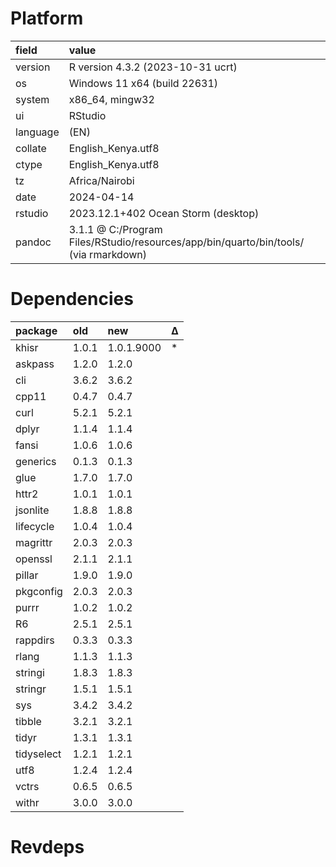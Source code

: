 # Platform

|field    |value                                                                                |
|:--------|:------------------------------------------------------------------------------------|
|version  |R version 4.3.2 (2023-10-31 ucrt)                                                    |
|os       |Windows 11 x64 (build 22631)                                                         |
|system   |x86_64, mingw32                                                                      |
|ui       |RStudio                                                                              |
|language |(EN)                                                                                 |
|collate  |English_Kenya.utf8                                                                   |
|ctype    |English_Kenya.utf8                                                                   |
|tz       |Africa/Nairobi                                                                       |
|date     |2024-04-14                                                                           |
|rstudio  |2023.12.1+402 Ocean Storm (desktop)                                                  |
|pandoc   |3.1.1 @ C:/Program Files/RStudio/resources/app/bin/quarto/bin/tools/ (via rmarkdown) |

# Dependencies

|package    |old   |new        |Δ  |
|:----------|:-----|:----------|:--|
|khisr      |1.0.1 |1.0.1.9000 |*  |
|askpass    |1.2.0 |1.2.0      |   |
|cli        |3.6.2 |3.6.2      |   |
|cpp11      |0.4.7 |0.4.7      |   |
|curl       |5.2.1 |5.2.1      |   |
|dplyr      |1.1.4 |1.1.4      |   |
|fansi      |1.0.6 |1.0.6      |   |
|generics   |0.1.3 |0.1.3      |   |
|glue       |1.7.0 |1.7.0      |   |
|httr2      |1.0.1 |1.0.1      |   |
|jsonlite   |1.8.8 |1.8.8      |   |
|lifecycle  |1.0.4 |1.0.4      |   |
|magrittr   |2.0.3 |2.0.3      |   |
|openssl    |2.1.1 |2.1.1      |   |
|pillar     |1.9.0 |1.9.0      |   |
|pkgconfig  |2.0.3 |2.0.3      |   |
|purrr      |1.0.2 |1.0.2      |   |
|R6         |2.5.1 |2.5.1      |   |
|rappdirs   |0.3.3 |0.3.3      |   |
|rlang      |1.1.3 |1.1.3      |   |
|stringi    |1.8.3 |1.8.3      |   |
|stringr    |1.5.1 |1.5.1      |   |
|sys        |3.4.2 |3.4.2      |   |
|tibble     |3.2.1 |3.2.1      |   |
|tidyr      |1.3.1 |1.3.1      |   |
|tidyselect |1.2.1 |1.2.1      |   |
|utf8       |1.2.4 |1.2.4      |   |
|vctrs      |0.6.5 |0.6.5      |   |
|withr      |3.0.0 |3.0.0      |   |

# Revdeps

